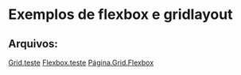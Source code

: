 # Exemplos de flexbox e gridlayout

## Arquivos:

[Grid.teste](./gridteste.html)
[Flexbox.teste](./flexbox-teste.html)
[Página.Grid.Flexbox](./pagina1.html)